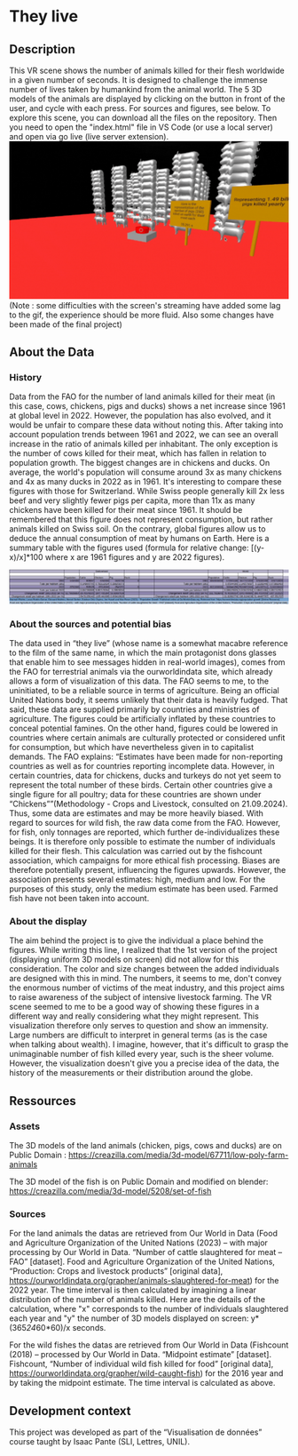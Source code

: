 # They live
## Description
This VR scene shows the number of animals killed for their flesh worldwide in a given number of seconds. It is designed to challenge the immense number of lives taken by humankind from the animal world. The 5 3D models of the animals are displayed by clicking on the button in front of the user, and cycle with each press. For sources and figures, see below.
To explore this scene, you can download all the files on the repository. Then you need to open the "index.html" file in VS Code (or use a local server) and open via go live (live server extension).
![alt-text](https://github.com/ColinLug/horror-scene/blob/main/gif_horror_scene.gif)
(Note : some difficulties with the screen's streaming have added some lag to the gif, the experience should be more fluid. Also some changes have been made of the final project)
## About the Data
### History
Data from the FAO for the number of land animals killed for their meat (in this case, cows, chickens, pigs and ducks) shows a net increase since 1961 at global level in 2022. However, the population has also evolved, and it would be unfair to compare these data without noting this. After taking into account population trends between 1961 and 2022, we can see an overall increase in the ratio of animals killed per inhabitant. The only exception is the number of cows killed for their meat, which has fallen in relation to population growth. The biggest changes are in chickens and ducks. On average, the world's population will consume around 3x as many chickens and 4x as many ducks in 2022 as in 1961. It's interesting to compare these figures with those for Switzerland. While Swiss people generally kill 2x less beef and very slightly fewer pigs per capita, more than 11x as many chickens have been killed for their meat since 1961. It should be remembered that this figure does not represent consumption, but rather animals killed on Swiss soil. On the contrary, global figures allow us to deduce the annual consumption of meat by humans on Earth. Here is a summary table with the figures used (formula for relative change: [(y-x)/x]*100 where x are 1961 figures and y are 2022 figures).

![alt-text](https://github.com/ColinLug/horror-scene/blob/main/data_table_they_live.png)

### About the sources and potential bias
The data used in “they live” (whose name is a somewhat macabre reference to the film of the same name, in which the main protagonist dons glasses that enable him to see messages hidden in real-world images), comes from the FAO for terrestrial animals via the ourworldindata site, which already allows a form of visualization of this data. The FAO seems to me, to the uninitiated, to be a reliable source in terms of agriculture. Being an official United Nations body, it seems unlikely that their data is heavily fudged. That said, these data are supplied primarily by countries and ministries of agriculture. The figures could be artificially inflated by these countries to conceal potential famines. On the other hand, figures could be lowered in countries where certain animals are culturally protected or considered unfit for consumption, but which have nevertheless given in to capitalist demands. The FAO explains: “Estimates have been made for non-reporting countries as well as for countries reporting incomplete data. However, in certain countries, data for chickens, ducks and turkeys do not yet seem to represent the total number of these birds. Certain other countries give a single figure for all poultry; data for these countries are shown under “Chickens””(Methodology - Crops and Livestock, consulted on 21.09.2024). Thus, some data are estimates and may be more heavily biased. With regard to sources for wild fish, the raw data come from the FAO. However, for fish, only tonnages are reported, which further de-individualizes these beings. It is therefore only possible to estimate the number of individuals killed for their flesh. This calculation was carried out by the fishcount association, which campaigns for more ethical fish processing. Biases are therefore potentially present, influencing the figures upwards. However, the association presents several estimates: high, medium and low. For the purposes of this study, only the medium estimate has been used. Farmed fish have not been taken into account.

### About the display
The aim behind the project is to give the individual a place behind the figures. While writing this line, I realized that the 1st version of the project (displaying uniform 3D models on screen) did not allow for this consideration. The color and size changes between the added individuals are designed with this in mind. The numbers, it seems to me, don't convey the enormous number of victims of the meat industry, and this project aims to raise awareness of the subject of intensive livestock farming. The VR scene seemed to me to be a good way of showing these figures in a different way and really considering what they might represent. This visualization therefore only serves to question and show an immensity. Large numbers are difficult to interpret in general terms (as is the case when talking about wealth).  I imagine, however, that it's difficult to grasp the unimaginable number of fish killed every year, such is the sheer volume. However, the visualization doesn't give you a precise idea of the data, the history of the measurements or their distribution around the globe.
## Ressources
### Assets
The 3D models of the land animals (chicken, pigs, cows and ducks) are on Public Domain : https://creazilla.com/media/3d-model/67711/low-poly-farm-animals

The 3D model of the fish is on Public Domain and modified on blender: https://creazilla.com/media/3d-model/5208/set-of-fish

### Sources
For the land animals the datas are retrieved from Our World in Data (Food and Agriculture Organization of the United Nations (2023) – with major processing by Our World in Data. “Number of cattle slaughtered for meat – FAO” [dataset]. Food and Agriculture Organization of the United Nations, “Production: Crops and livestock products” [original data], https://ourworldindata.org/grapher/animals-slaughtered-for-meat) for the 2022 year. The time interval is then calculated by imagining a linear distribution of the number of animals killed. Here are the details of the calculation, where "x" corresponds to the number of individuals slaughtered each year and "y" the number of 3D models displayed on screen: y*(365*24*60*60)/x seconds.

For the wild fishes the datas are retrieved from Our World in Data (Fishcount (2018) – processed by Our World in Data. “Midpoint estimate” [dataset]. Fishcount, “Number of individual wild fish killed for food” [original data], https://ourworldindata.org/grapher/wild-caught-fish) for the 2016 year and by taking the midpoint estimate. The time interval is calculated as above.

## Development context
This project was developed as part of the “Visualisation de données” course taught by Isaac Pante (SLI, Lettres, UNIL).
